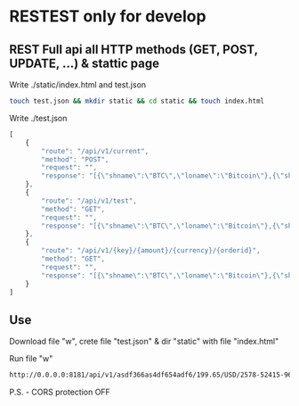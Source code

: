 # RESTEST only for develop

## REST Full api all HTTP methods (GET, POST, UPDATE, ...) & stattic page

Write ./static/index.html and test.json

```bash
touch test.json && mkdir static && cd static && touch index.html
```

Write ./test.json

```javascript
[
    {
        "route": "/api/v1/current",
        "method": "POST",
        "request": "",
        "response": "[{\"shname\":\"BTC\",\"loname\":\"Bitcoin\"},{\"shname\":\"ETH\",\"loname\":\"Ethereum\"},{\"shname\":\"BCH\",\"loname\":\"Bitcoin Cash\"},{\"shname\":\"XRP\",\"loname\":\"Ripple\"}]"
    },
    {
        "route": "/api/v1/test",
        "method": "GET",
        "request": "",
        "response": "[{\"shname\":\"BTC\",\"loname\":\"Bitcoin\"},{\"shname\":\"ETH\",\"loname\":\"Ethereum\"},{\"shname\":\"BCH\",\"loname\":\"Bitcoin Cash\"},{\"shname\":\"XRP\",\"loname\":\"Ripple\"}]"
    },
    {
        "route": "/api/v1/{key}/{amount}/{currency}/{orderid}",
        "method": "GET",
        "request": "",
        "response": "[{\"shname\":\"BTC\",\"loname\":\"Bitcoin\"},{\"shname\":\"ETH\",\"loname\":\"Ethereum\"},{\"shname\":\"BCH\",\"loname\":\"Bitcoin Cash\"},{\"shname\":\"XRP\",\"loname\":\"Ripple\"}]"
    }
]
```

## Use

Download file "w", crete file "test.json" & dir "static" with file "index.html"

Run file "w"

```bash
http://0.0.0.0:8181/api/v1/asdf366as4df654adf6/199.65/USD/2578-52415-965855
```

P.S. - CORS protection OFF
